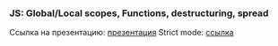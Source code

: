 ### JS: Global/Local scopes, Functions, destructuring, spread

Ссылка на презентацию: [презентация](https://github.com/ait-tr/cohort33/blob/main/front_end/lesson_10/JS_Functions_Destructuring.pdf)
Strict mode: [ссылка](https://learn.javascript.ru/strict-mode)